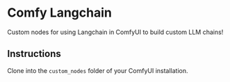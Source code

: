 # Comfy Langchain

Custom nodes for using Langchain in ComfyUI to build custom LLM chains!

## Instructions

Clone into the `custom_nodes` folder of your ComfyUI installation.
